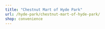 ```yaml
---
title: "Chestnut Mart of Hyde Park"
url: /hyde-park/chestnut-mart-of-hyde-park/
shop: convenience
---
```

